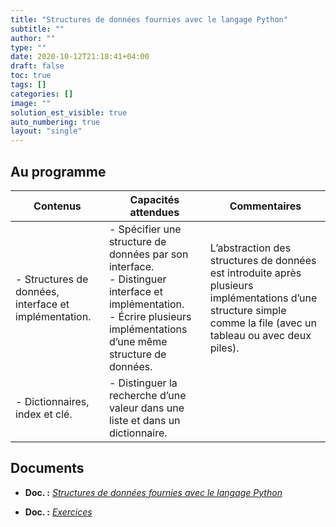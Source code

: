 ```yaml
---
title: "Structures de données fournies avec le langage Python"
subtitle: ""
author: ""
type: ""
date: 2020-10-12T21:18:41+04:00
draft: false
toc: true
tags: []
categories: []
image: ""
solution_est_visible: true
auto_numbering: true
layout: "single"
---
```


## Au programme

| Contenus | Capacités attendues | Commentaires |
|----|----|----|
| - Structures de données, interface et implémentation. |  - Spécifier une structure de données par son interface.<br >- Distinguer interface et implémentation.<br >- Écrire plusieurs implémentations d’une même structure de données. | L’abstraction des structures de données est introduite après plusieurs implémentations d’une structure simple comme la file (avec un tableau ou avec deux piles). |
| - Dictionnaires, index et clé. | - Distinguer la recherche d’une valeur dans une liste et dans un dictionnaire. |   |

## Documents

- **Doc. :** [*Structures de données fournies avec le langage Python*](1-structures-integrees)

- **Doc. :** [*Exercices*](2-exercices)

<!--
- **Doc. :** [*Annale*](3-annale)
-->